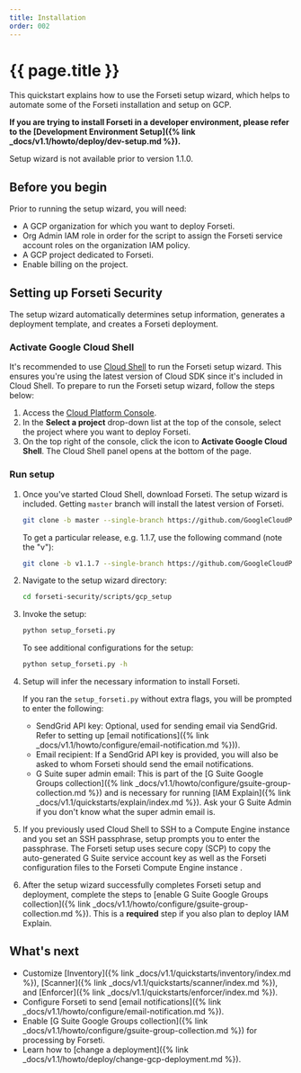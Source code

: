 ```yaml
---
title: Installation
order: 002
---
```

# {{ page.title }}

This quickstart explains how to use the Forseti setup wizard, which helps to
automate some of the Forseti installation and setup on GCP.

**If you are trying to install Forseti in a developer environment, please
refer to the [Development Environment Setup]({% link _docs/v1.1/howto/deploy/dev-setup.md %}).**

Setup wizard is not available prior to version 1.1.0.

## Before you begin

Prior to running the setup wizard, you will need:

  - A GCP organization for which you want to deploy Forseti.
  - Org Admin IAM role in order for the script to assign the Forseti
  service account roles on the organization IAM policy.
  - A GCP project dedicated to Forseti.
  - Enable billing on the project.


## Setting up Forseti Security

The setup wizard automatically determines setup information, generates a
deployment template, and creates a Forseti deployment.

### Activate Google Cloud Shell

It's recommended to use [Cloud Shell](https://cloud.google.com/shell/docs/quickstart) to run the Forseti setup wizard. This ensures you're using the latest version of Cloud SDK since it's included in Cloud Shell. To prepare to run the Forseti setup wizard, follow the steps below:

  1. Access the [Cloud Platform Console](https://console.cloud.google.com/).
  1. In the **Select a project** drop-down list at the top of the console, select the project where you want to deploy Forseti.
  1. On the top right of the console, click the icon to **Activate Google Cloud Shell**. The Cloud Shell panel opens at the bottom of the page.

### Run setup

  1. Once you've started Cloud Shell, download Forseti. The setup wizard is included.
     Getting `master` branch will install the latest version of Forseti.

      ```bash
      git clone -b master --single-branch https://github.com/GoogleCloudPlatform/forseti-security
      ```

     To get a particular release, e.g. 1.1.7, use the following command (note the "v"):

      ```bash
      git clone -b v1.1.7 --single-branch https://github.com/GoogleCloudPlatform/forseti-security
      ```

  1. Navigate to the setup wizard directory:

      ```bash
      cd forseti-security/scripts/gcp_setup
      ```

  1. Invoke the setup:

      ```bash
      python setup_forseti.py
      ```

      To see additional configurations for the setup:

      ```bash
      python setup_forseti.py -h
      ```

  1. Setup will infer the necessary information to install Forseti.

     If you ran the `setup_forseti.py` without extra flags, you will be
     prompted to enter the following:

     * SendGrid API key: Optional, used for sending email via SendGrid. Refer to
       setting up [email notifications]({% link _docs/v1.1/howto/configure/email-notification.md %})).
     * Email recipient: If a SendGrid API key is provided, you will also be asked
       to whom Forseti should send the email notifications.
     * G Suite super admin email: This is part of the
       [G Suite Google Groups collection]({% link _docs/v1.1/howto/configure/gsuite-group-collection.md %})
       and is necessary for running [IAM Explain]({% link _docs/v1.1/quickstarts/explain/index.md %}).
       Ask your G Suite Admin if you don't know what the super admin email is.

  1. If you previously used Cloud Shell to SSH to a Compute Engine instance and
     you set an SSH passphrase, setup prompts you to enter the passphrase.
     The Forseti setup uses secure copy (SCP) to copy the auto-generated G Suite
     service account key as well as the Forseti configuration files to the
     Forseti Compute Engine instance .

  1. After the setup wizard successfully completes Forseti setup and deployment,
     complete the steps to [enable G Suite Google Groups collection]({% link _docs/v1.1/howto/configure/gsuite-group-collection.md %}). This is a **required** step if you also plan to deploy IAM Explain.

## What's next

  - Customize [Inventory]({% link _docs/v1.1/quickstarts/inventory/index.md %}),
  [Scanner]({% link _docs/v1.1/quickstarts/scanner/index.md %}),
  and [Enforcer]({% link _docs/v1.1/quickstarts/enforcer/index.md %}).
  - Configure Forseti to send [email notifications]({% link _docs/v1.1/howto/configure/email-notification.md %}).
  - Enable [G Suite Google Groups collection]({% link _docs/v1.1/howto/configure/gsuite-group-collection.md %})
  for processing by Forseti.
  - Learn how to [change a deployment]({% link _docs/v1.1/howto/deploy/change-gcp-deployment.md %}).
